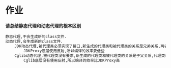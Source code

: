 # 作业

#### 请总结静态代理和动态代理的根本区别

```markdown
静态代理,不会生成新的class文件.
动态代理,会生成新的class文件.
	JDK动态代理,被代理类必须实现了接口,新生成的代理类和被代理类的关系是兄弟关系,两者都继承了接口
		JDKProxy底层使用反射,所以编译的效率要低些
	Cglib动态代理,被代理类没有要求,新生成的代理类和被代理类的关系是子父关系,代理类继承了被代理类
		Cglib底层没有使用反射,所以编译的效率比JDKProxy高
```


